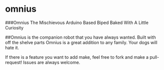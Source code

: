 # omnius
###Omnius The Mischievous Arduino Based Biped Baked With A Little Curiosity 


##Omnius is the companion robot that you have always wanted.
Built with off the shelve parts Omnius is a great addition to any family. Your dogs will hate it.

If there is a feature you want to add make, feel free to fork and make a pull-request! Issues are always welcome.
